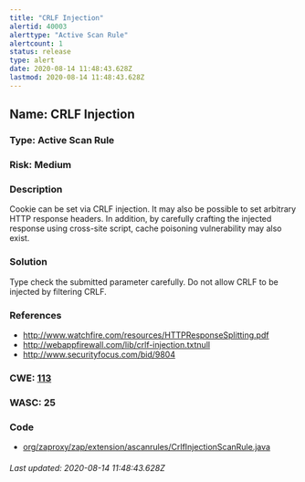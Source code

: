```yaml
---
title: "CRLF Injection"
alertid: 40003
alerttype: "Active Scan Rule"
alertcount: 1
status: release
type: alert
date: 2020-08-14 11:48:43.628Z
lastmod: 2020-08-14 11:48:43.628Z
---
```

## Name: CRLF Injection

### Type: Active Scan Rule

### Risk: Medium

### Description

Cookie can be set via CRLF injection.  It may also be possible to set arbitrary HTTP response headers. In addition, by carefully crafting the injected response using cross-site script, cache poisoning vulnerability may also exist.

### Solution

Type check the submitted parameter carefully.  Do not allow CRLF to be injected by filtering CRLF.

### References

* http://www.watchfire.com/resources/HTTPResponseSplitting.pdf
* http://webappfirewall.com/lib/crlf-injection.txtnull
* http://www.securityfocus.com/bid/9804

### CWE: [113](https://cwe.mitre.org/data/definitions/113.html)

### WASC:  25

### Code

 * [org/zaproxy/zap/extension/ascanrules/CrlfInjectionScanRule.java](https://github.com/zaproxy/zap-extensions/blob/master/addOns/ascanrules/src/main/java/org/zaproxy/zap/extension/ascanrules/CrlfInjectionScanRule.java)

###### Last updated: 2020-08-14 11:48:43.628Z
